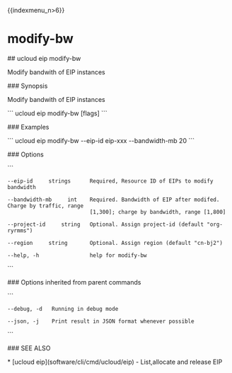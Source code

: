 {{indexmenu_n>6}}

# modify-bw

\#\# ucloud eip modify-bw

Modify bandwith of EIP instances

\#\#\# Synopsis

Modify bandwith of EIP instances

\`\`\` ucloud eip modify-bw \[flags\] \`\`\`

\#\#\# Examples

\`\`\` ucloud eip modify-bw --eip-id eip-xxx --bandwidth-mb 20 \`\`\`

\#\#\# Options

\`\`\`

``` 
--eip-id     strings      Required, Resource ID of EIPs to modify bandwidth 
```

``` 
--bandwidth-mb     int    Required. Bandwidth of EIP after modifed. Charge by traffic, range
                          [1,300]; charge by bandwidth, range [1,800] 
```

``` 
--project-id     string   Optional. Assign project-id (default "org-ryrmms") 
```

``` 
--region     string       Optional. Assign region (default "cn-bj2") 
```

``` 
--help, -h                help for modify-bw 
```

\`\`\`

\#\#\# Options inherited from parent commands

\`\`\`

``` 
--debug, -d   Running in debug mode 
```

``` 
--json, -j    Print result in JSON format whenever possible 
```

\`\`\`

\#\#\# SEE ALSO

\* \[ucloud eip\](software/cli/cmd/ucloud/eip) - List,allocate and
release EIP
